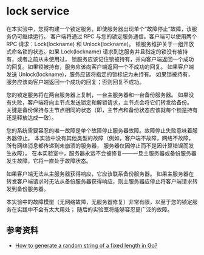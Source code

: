 # lock service

在本实验中，您将构建一个锁定服务，即使服务器出现单个“故障停止”故障，该服务仍可继续运行。
客户端将通过 RPC 与您的锁定服务通信。客户端可以使用两个 RPC 请求：Lock(lockname) 和 Unlock(lockname)。
锁服务维护关于一组开放式命名锁的状态。如果 Lock(lockname) 请求到达服务并且指定的锁没有被持有，或者之前从未使用过，
锁服务应该记住锁被持有，并向客户端返回一个成功的回复。如果锁被持有，服务应该向客户端返回一个不成功的回复。
如果客户端发送 Unlock(lockname)，服务应该将指定的锁标记为未持有。
如果锁被持有，服务应该向客户端返回一个成功的回复；否则回复不成功。

您的锁定服务将在两台服务器上复制，一台主服务器和一台备份服务器。
如果没有失败，客户端将向主节点发送锁定和解锁请求，主节点会将它们转发给备份。
关键是备份保持与主节点相同的状态（即，主节点和备份状态应该就每个锁是持有还是释放达成一致）。

您的系统需要容忍的唯一故障是单个故障停止服务器故障。故障停止失败意味着服务器停止。
本实验中没有其他类型的故障（例如，客户端不故障，网络不故障，所有网络消息都传递到未崩溃的服务器，
服务器仅因停止而不是因计算错误而发生故障）。
在本实验室中，服务器永远不会被修复——一旦主服务器或备份服务器发生故障，它将一直处于故障状态。

如果客户端无法从主服务器获得响应，它应该联系备份服务器。
如果主服务器在转发客户端请求时无法从备份服务器获得响应，则主服务器应停止将客户端请求转发到备份服务器。

本实验中的故障模型（无网络故障，无服务器修复）非常有限，以至于您的锁定服务在实践中不会有太大用处；
随后的实验室将能够容忍更广泛的故障。


## 参考资料

- [How to generate a random string of a fixed length in Go?](https://stackoverflow.com/questions/22892120/how-to-generate-a-random-string-of-a-fixed-length-in-go/22892986#22892986)